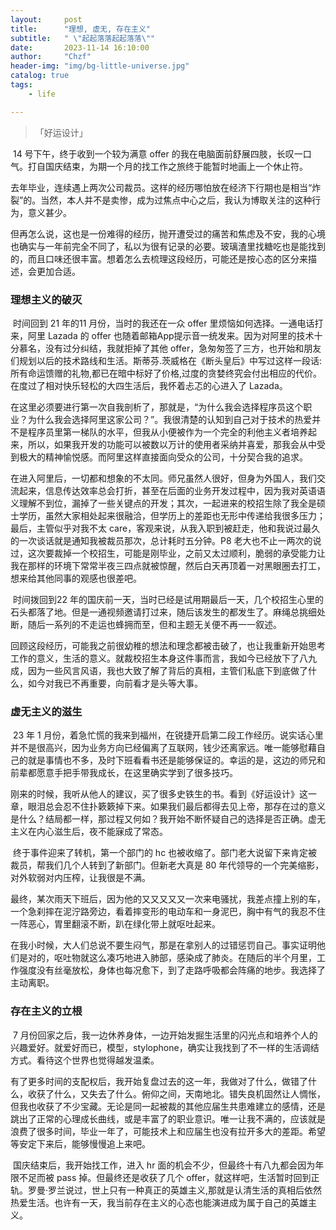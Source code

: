 ```yaml
---
layout:     post
title:      "理想, 虚无, 存在主义"
subtitle:   " \"起起落落起起落落\""
date:       2023-11-14 16:10:00
author:     "Chzf"
header-img: "img/bg-little-universe.jpg"
catalog: true
tags:
    - life

---
```


> 「好运设计」

​	14 号下午，终于收到一个较为满意 offer 的我在电脑面前舒展四肢，长叹一口气。打自国庆结束，为期一个月的找工作之旅终于能暂时地画上一个休止符。

​	去年毕业，连续遇上两次公司裁员。这样的经历哪怕放在经济下行期也是相当“炸裂”的。当然，本人并不是卖惨，成为过焦点中心之后，我认为博取关注的这种行为，意义甚少。

​	但再怎么说，这也是一份难得的经历，抛开遭受过的痛苦和焦虑及不安，我的心境也确实与一年前完全不同了，私以为很有记录的必要。玻璃渣里找糖吃也是能找到的，而且口味还很丰富。想着怎么去梳理这段经历，可能还是按心态的区分来描述，会更加合适。

### 理想主义的破灭

​	时间回到 21 年的11 月份，当时的我还在一众 offer 里烦恼如何选择。一通电话打来，阿里 Lazada 的 offer 也随着邮箱App提示音一统发来。因为对阿里的技术十分慕名，没有过分纠结，我就拒掉了其他 offer，急匆匆签了三方，也开始和朋友们规划以后的技术路线和生活。斯蒂芬.茨威格在《断头皇后》中写过这样一段话:所有命运馈赠的礼物,都已在暗中标好了价格,过度的贪婪终究会付出相应的代价。在度过了相对快乐轻松的大四生活后，我怀着忐忑的心进入了 Lazada。

​	在这里必须要进行第一次自我剖析了，那就是，“为什么我会选择程序员这个职业？为什么我会选择阿里这家公司？”。我很清楚的认知到自己对于技术的热爱并不是程序员里第一梯队的水平，但我从小便被作为一个完全的利他主义者培养起来，所以，如果我开发的功能可以被数以万计的使用者采纳并喜爱，那我会从中受到极大的精神愉悦感。而阿里这样直接面向受众的公司，十分契合我的追求。

​	在进入阿里后，一切都和想象的不太同。师兄虽然人很好，但身为外国人，我们交流起来，信息传达效率总会打折，甚至在后面的业务开发过程中，因为我对英语语义理解不到位，漏掉了一些关键点的开发；其次，一起进来的校招生除了我全是硕士学历，虽然大家相处起来很融洽，但学历上的差距也无形中传递给我很多压力；最后，主管似乎对我不太 care，客观来说，从我入职到被赶走，他和我说过最久的一次谈话就是通知我被裁员那次，总计耗时五分钟。P8 老大也不止一两次的说过，这次要裁掉一个校招生，可能是刚毕业，之前又太过顺利，脆弱的承受能力让我在那样的环境下常常半夜三四点就被惊醒，然后白天再顶着一对黑眼圈去打工，想来给其他同事的观感也很差吧。

​	时间拨回到22 年的国庆前一天，当时已经是试用期最后一天，几个校招生心里的石头都落了地。但是一通视频邀请打过来，随后该发生的都发生了。麻绳总挑细处断，随后一系列的不走运也蜂拥而至，但和主题无关便不再一一叙述。

​	回顾这段经历，可能我之前很幼稚的想法和理念都被击破了，也让我重新开始思考工作的意义，生活的意义。就裁校招生本身这件事而言，我如今已经放下了八九成，因为一些风言风语，我也大致了解了背后的真相，主管们私底下到底做了什么，如今对我已不再重要，向前看才是头等大事。

### 虚无主义的滋生

​	23 年 1 月份，着急忙慌的我来到福州，在锐捷开启第二段工作经历。说实话心里并不是很高兴，因为业务方向已经偏离了互联网，钱少还离家远。唯一能够慰藉自己的就是事情也不多，及时下班看看书还是能够保证的。幸运的是，这边的师兄和前辈都愿意手把手带我成长，在这里确实学到了很多技巧。

​	刚来的时候，我听从他人的建议，买了很多史铁生的书。看到《好运设计》这一章，眼泪总会忍不住扑簌簌掉下来。如果我们最后都得去见上帝，那存在过的意义是什么？结局都一样，那过程又何如？我开始不断怀疑自己的选择是否正确。虚无主义在内心滋生后，夜不能寐成了常态。

​	终于事件迎来了转机，第一个部门的 hc 也被收缩了。部门老大说留下来肯定被裁员，帮我们几个人转到了新部门。但新老大真是 80 年代领导的一个完美缩影，对外软弱对内压榨，让我很是不满。

​	最终，某次雨天下班后，因为他的又又又又又一次来电骚扰，我差点撞上别的车，一个急刹摔在泥泞路旁边，看着摔变形的电动车和一身泥巴，胸中有气的我忍不住一阵恶心，胃里翻滚不断，趴在绿化带上就呕吐起来。

​	在我小时候，大人们总说不要生闷气，那是在拿别人的过错惩罚自己。事实证明他们是对的，呕吐物就这么凑巧地进入肺部，感染成了肺炎。在随后的半个月里，工作强度没有丝毫放松，身体也每况愈下，到了走路呼吸都会阵痛的地步。我选择了主动离职。

### 存在主义的立根

​	7 月份回家之后，我一边休养身体，一边开始发掘生活里的闪光点和培养个人的兴趣爱好。就爱好而已，模型，stylophone，确实让我找到了不一样的生活调结方式。看待这个世界也觉得越发温柔。

​	有了更多时间的支配权后，我开始复盘过去的这一年，我做对了什么，做错了什么，收获了什么，又失去了什么。俯仰之间，天南地北。错失良机固然让人惆怅，但我也收获了不少宝藏。无论是同一起被裁的其他应届生共患难建立的感情，还是跳出了正常的心理成长曲线，或是丰富了的职业意识。唯一让我不满的，应该就是浪费了很多时间，毕业一年了，可能技术上和应届生也没有拉开多大的差距。希望等安定下来后，能够慢慢追上来吧。

​	国庆结束后，我开始找工作，进入 hr 面的机会不少，但最终十有八九都会因为年限不足而被 pass 掉。但最终还是收获了几个 offer，就这样吧，生活暂时回到正轨。罗曼·罗兰说过，世上只有一种真正的英雄主义,那就是认清生活的真相后依然热爱生活。也许有一天，我当前存在主义的心态也能演进成为属于自己的英雄主义。